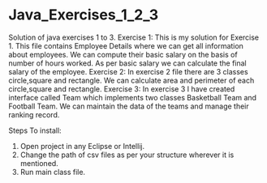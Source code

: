 # Java_Exercises_1_2_3
Solution of java exercises 1 to 3.
Exercise 1:
This is my solution for Exercise 1. This file contains Employee Details where we can get all information about employees. 
We can compute their basic salary on the basis of number of hours worked. As per basic salary we can calculate the final salary of the employee.
Exercise 2:
In exercise 2 file there are 3 classes circle,square and rectangle. We can calculate area and perimeter of each circle,square and rectangle.
Exercise 3:
In exercise 3 I have created interface called Team which implements two classes Basketball Team and Football Team. We can maintain the data of the teams and manage
their ranking record.

Steps To install:
1) Open project in any Eclipse or Intellij.
2) Change the path of csv files as per your structure wherever it is mentioned.
3) Run main class file.
